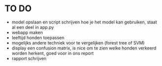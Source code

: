 # TO DO

* model opslaan en script schrijven hoe je het model kan gebruiken, staat al een deel in app.py
* webapp maken
* leeftijd honden toepassen
* mogelijks andere techniek voor te vergelijken (forest tree of SVM)
* display een confusion matrix, is nice om te zien welke honden verkeerd worden herkent, goed voor in ons report
* rapport schrijven